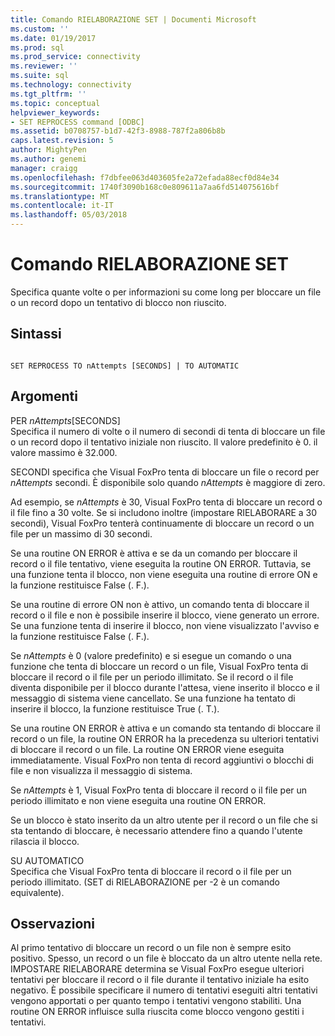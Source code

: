 ```yaml
---
title: Comando RIELABORAZIONE SET | Documenti Microsoft
ms.custom: ''
ms.date: 01/19/2017
ms.prod: sql
ms.prod_service: connectivity
ms.reviewer: ''
ms.suite: sql
ms.technology: connectivity
ms.tgt_pltfrm: ''
ms.topic: conceptual
helpviewer_keywords:
- SET REPROCESS command [ODBC]
ms.assetid: b0708757-b1d7-42f3-8988-787f2a806b8b
caps.latest.revision: 5
author: MightyPen
ms.author: genemi
manager: craigg
ms.openlocfilehash: f7dbfee063d403605fe2a72efada88ecf0d84e34
ms.sourcegitcommit: 1740f3090b168c0e809611a7aa6fd514075616bf
ms.translationtype: MT
ms.contentlocale: it-IT
ms.lasthandoff: 05/03/2018
---
```

# <a name="set-reprocess-command"></a>Comando RIELABORAZIONE SET
Specifica quante volte o per informazioni su come long per bloccare un file o un record dopo un tentativo di blocco non riuscito.  
  
## <a name="syntax"></a>Sintassi  
  
```  
  
SET REPROCESS TO nAttempts [SECONDS] | TO AUTOMATIC  
```  
  
## <a name="arguments"></a>Argomenti  
 PER *nAttempts*[SECONDS]  
 Specifica il numero di volte o il numero di secondi di tenta di bloccare un file o un record dopo il tentativo iniziale non riuscito. Il valore predefinito è 0. il valore massimo è 32.000.  
  
 SECONDI specifica che Visual FoxPro tenta di bloccare un file o record per *nAttempts* secondi. È disponibile solo quando *nAttempts* è maggiore di zero.  
  
 Ad esempio, se *nAttempts* è 30, Visual FoxPro tenta di bloccare un record o il file fino a 30 volte. Se si includono inoltre (impostare RIELABORARE a 30 secondi), Visual FoxPro tenterà continuamente di bloccare un record o un file per un massimo di 30 secondi.  
  
 Se una routine ON ERROR è attiva e se da un comando per bloccare il record o il file tentativo, viene eseguita la routine ON ERROR. Tuttavia, se una funzione tenta il blocco, non viene eseguita una routine di errore ON e la funzione restituisce False (. F.).  
  
 Se una routine di errore ON non è attivo, un comando tenta di bloccare il record o il file e non è possibile inserire il blocco, viene generato un errore. Se una funzione tenta di inserire il blocco, non viene visualizzato l'avviso e la funzione restituisce False (. F.).  
  
 Se *nAttempts* è 0 (valore predefinito) e si esegue un comando o una funzione che tenta di bloccare un record o un file, Visual FoxPro tenta di bloccare il record o il file per un periodo illimitato. Se il record o il file diventa disponibile per il blocco durante l'attesa, viene inserito il blocco e il messaggio di sistema viene cancellato. Se una funzione ha tentato di inserire il blocco, la funzione restituisce True (. T.).  
  
 Se una routine ON ERROR è attiva e un comando sta tentando di bloccare il record o un file, la routine ON ERROR ha la precedenza su ulteriori tentativi di bloccare il record o un file. La routine ON ERROR viene eseguita immediatamente. Visual FoxPro non tenta di record aggiuntivi o blocchi di file e non visualizza il messaggio di sistema.  
  
 Se *nAttempts* è 1, Visual FoxPro tenta di bloccare il record o il file per un periodo illimitato e non viene eseguita una routine ON ERROR.  
  
 Se un blocco è stato inserito da un altro utente per il record o un file che si sta tentando di bloccare, è necessario attendere fino a quando l'utente rilascia il blocco.  
  
 SU AUTOMATICO  
 Specifica che Visual FoxPro tenta di bloccare il record o il file per un periodo illimitato. (SET di RIELABORAZIONE per -2 è un comando equivalente).  
  
## <a name="remarks"></a>Osservazioni  
 Al primo tentativo di bloccare un record o un file non è sempre esito positivo. Spesso, un record o un file è bloccato da un altro utente nella rete. IMPOSTARE RIELABORARE determina se Visual FoxPro esegue ulteriori tentativi per bloccare il record o il file durante il tentativo iniziale ha esito negativo. È possibile specificare il numero di tentativi eseguiti altri tentativi vengono apportati o per quanto tempo i tentativi vengono stabiliti. Una routine ON ERROR influisce sulla riuscita come blocco vengono gestiti i tentativi.
